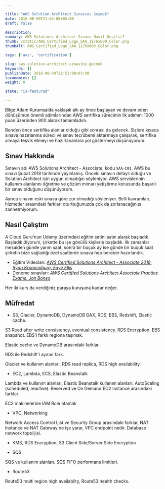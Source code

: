 ```yaml
---

title: "AWS Solution Architect Sınavını Geçmek"
date: 2018-08-09T21:53:08+03:00
draft: false

description:
summary: AWS Solutions Architect Sınavı Nasıl Geçilir?
thumb: /static/AWS_Certified_Logo_SAA_1176x600_Color.png
thumbAlt: AWS_Certified_Logo_SAA_1176x600_Color.png

tags: ['aws', 'certification']

slug: aws-solution-architect-sinavini-gecmek
keywords: []
publishDate: 2018-08-09T21:53:08+03:00
taxonomies: []
weight: 0

state: "is-featured"

---
```


Bilge Adam Kurumsalda yaklaşık altı ay önce başlayan ve devam eden dönüşümün önemli adımlarından
AWS sertifika sürecimin ilk adımını 1000 puan üzerinden 900 alarak tamamladım.

Benden önce sertifika alanlar olduğu gibi sonrası da gelecek. Sizlere kısaca sınava hazırlanma süreci
ve sınav tecrübemi aktarmaya çalışarak, sertifika almaya teşvik etmeyi ve hazırlananlara yol göstermeyi
düşünüyorum.

## Sınav Hakkında

Sınavın adı AWS Solutions Architect - Associate, kodu `SAA-C01`. AWS bu sınavı Şubat 2018 tarihinde
yayınlamış. Önceki sınavın detaylı olduğu ve Solution Architect için uygun olmadığın söyleniyor.
AWS servislerinin kullanım alanlarını öğretme ve çözüm mimarı yetiştirme konusunda başarılı bir sınav
olduğunu düşünüyorum.

Ayrıca sınavın eski sınava göre zor olmadığı söyleniyor. Belli kavramları, hizmetler arasındaki
farkları oturttuğunuzda çok da zorlanacağınızı zannetmiyorum.

## Nasıl Çalıştım

A Cloud Guru'nun  Udemy üzerindeki eğitim setini satın alarak başladık. Başladık diyorum, şirkette
bu işe gönüllü kişilerle başladık. İlk zamanlar mesaiden günde yarım saat, sonra bir buçuk ay ise günde
bir buçuk saat şirketin bize sağladığı özel saatlerde sınava hep beraber hazırlandık.

- Eğitim Videoları: [*AWS Certified Solutions Architect - Associate 2018, Ryan Kroonenburg, Faye Ellis*](https://www.udemy.com/aws-certified-solutions-architect-associate/)
- Deneme sınavları: [*AWS Certified Solutions Architect Associate Practice Exams, Jon Bonso*](https://www.udemy.com/aws-certified-solutions-architect-associate-amazon-practice-exams/)

Her iki kurs da verdiğiniz paraya kuruşuna kadar değer.

## Müfredat

- S3, Glacier, DynamoDB, DynamoDB DAX, RDS, EBS, Redshift, Elastic cache.

S3 Read after write consistency, eventual consistency. RDS Encryption, EBS
snapshot. EBS'i farklı regiona taşımak.

Elastic cache ve DynamoDB arasındaki farklar.

RDS ile Redshift'i ayıran fark.

Glacier ve kullanım alanları, RDS read replica, RDS high availability.

- EC2, Lambda, ECS, Elastic Beanstalk

Lambda ve kullanım alanları, Elastic Beanstalk kullanım alanları.
AutoScaling (scheduled, reactive). Reserved ve On Demand EC2 Instance arasındaki farklar.

EC2 makinelerine IAM Role atamak

- VPC, Networking

Network Access Control List ve Security Group arasındaki farklar, NAT Instance ve NAT Gateway ne işe 
yarar, VPC endpoint nedir. Database network topolijisi.

- KMS, RDS Encryption, S3 Client Side/Server Side Encryption

- SQS

SQS ve kullanım alanları. SQS FIFO performans limitleri.

- Route53

Route53 multi region high availabilty, Route53 health checks.